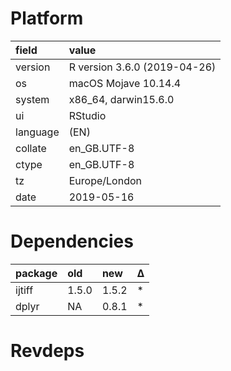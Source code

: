 # Platform

|field    |value                        |
|:--------|:----------------------------|
|version  |R version 3.6.0 (2019-04-26) |
|os       |macOS Mojave 10.14.4         |
|system   |x86_64, darwin15.6.0         |
|ui       |RStudio                      |
|language |(EN)                         |
|collate  |en_GB.UTF-8                  |
|ctype    |en_GB.UTF-8                  |
|tz       |Europe/London                |
|date     |2019-05-16                   |

# Dependencies

|package |old   |new   |Δ  |
|:-------|:-----|:-----|:--|
|ijtiff  |1.5.0 |1.5.2 |*  |
|dplyr   |NA    |0.8.1 |*  |

# Revdeps

